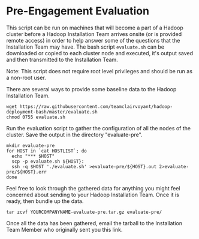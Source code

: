 # Pre-Engagement Evaluation

This script can be run on machines that will become a part of a Hadoop cluster before a Hadoop Installation Team arrives onsite (or is provided remote access) in order to help answer some of the questions that the Installation Team may have.  The bash script `evaluate.sh` can be downloaded or copied to each cluster node and executed, it's output saved and then transmitted to the Installation Team.

Note: This script does not require root level privileges and should be run as a non-root user.

There are several ways to provide some baseline data to the Hadoop Installation Team.

```
wget https://raw.githubusercontent.com/teamclairvoyant/hadoop-deployment-bash/master/evaluate.sh
chmod 0755 evaluate.sh
```

Run the evaluation script to gather the configuration of all the nodes of the cluster.  Save the output in the directory "evaluate-pre".
```
mkdir evaluate-pre
for HOST in `cat HOSTLIST`; do
  echo "*** $HOST"
  scp -p evaluate.sh ${HOST}:
  ssh -q $HOST './evaluate.sh' >evaluate-pre/${HOST}.out 2>evaluate-pre/${HOST}.err
done
```

Feel free to look through the gathered data for anything you might feel concerned about sending to your Hadoop Installation Team.  Once it is ready, then bundle up the data.
```
tar zcvf YOURCOMPANYNAME-evaluate-pre.tar.gz evaluate-pre/
```

Once all the data has been gathered, email the tarball to the Installation Team Member who originally sent you this link.
